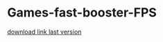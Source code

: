 # Games-fast-booster-FPS
[download link last version](https://github.com/Baqer-Adnan/Games-fast-booster-FPS/releases/download/boost/PCOptimizer.rar)
